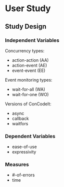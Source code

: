 # User Study

## Study Design

### Independent Variables

Concurrency types:

- action-action (AA)
- action-event (AE)
- event-event (EE)

Event monitoring types:

- wait-for-all (WA)
- wait-for-one (WO)

Versions of ConCodeIt:

- async
- callback
- waitfors

### Dependent Variables

- ease-of-use
- expressivity

### Measures

- \#-of-errors
- time
